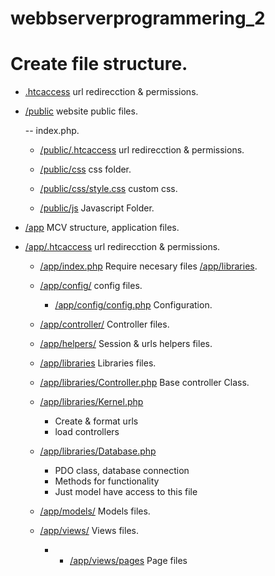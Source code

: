 # webbserverprogrammering_2

# Create file structure.

- [.htcaccess](htcaccess)
  url redirecction & permissions.

- [/public](/public)
  website public files.

  -- index.php.

  - [/public/.htcaccess](/public/.htcaccess)
    url redirecction & permissions.

  - [/public/css](/public/css)
    css folder.

  - [/public/css/style.css](/public/css/style.css)
    custom css.

  - [/public/js](/public/js)
    Javascript Folder.

- [/app](/app)
  MCV structure, application files.

- [/app/.htcaccess](/app/.htcaccess)
  url redirecction & permissions.

  - [/app/index.php](/app/require.php)
    Require necesary files [/app/libraries](/app/libraries/).

  - [/app/config/](/app/config/)
    config files.

    - [/app/config/config.php](/app/config/config.php)
      Configuration.

  - [/app/controller/](/app/controller/)
    Controller files.

  - [/app/helpers/](/app/helpers/)
    Session & urls helpers files.

  - [/app/libraries](/app/libraries/)
    Libraries files.

  - [/app/libraries/Controller.php](/app/libraries/Controller.php)
    Base controller Class.

  - [/app/libraries/Kernel.php](/app/libraries/Kernel.php)

    - Create & format urls
    - load controllers

  - [/app/libraries/Database.php](/app/libraries/Database.php)

    - PDO class, database connection
    - Methods for functionality

    * Just model have access to this file

  - [/app/models/](/app/models/)
    Models files.

  - [/app/views/](/app/views/)
    Views files.

    - - [/app/views/pages](/app/views/pages)
        Page files
